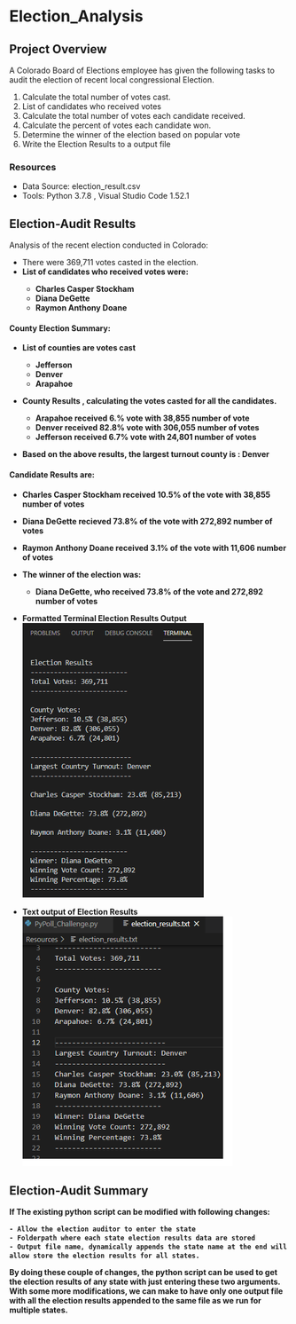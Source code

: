 # Election_Analysis

## Project Overview
A Colorado Board of Elections employee has given the following tasks to audit the election of recent local congressional Election.

1. Calculate the total number of votes cast.
1. List of candidates who received votes
1. Calculate the total number of votes each candidate received.
1. Calculate the percent of votes each candidate won.
1. Determine the winner of the election based on popular vote
1. Write the Election Results to a output file

### Resources
- Data Source: election_result.csv
- Tools: Python 3.7.8 , Visual Studio Code 1.52.1

## Election-Audit Results
Analysis of the recent election conducted in Colorado:
- There were 369,711 votes casted in the election.
- <b> List of candidates who received votes were:
    - Charles Casper Stockham
    - Diana DeGette
    - Raymon Anthony Doane
    
#### County Election Summary:
- List of counties are votes cast
  - Jefferson
  - Denver
  - Arapahoe
 
 - County Results , calculating the votes casted for all the candidates.
    - Arapahoe received 6.% vote with 38,855 number of vote
    - Denver received 82.8% vote with 306,055 number of votes
    - Jefferson received 6.7% vote with 24,801 number of votes
    
 - Based on the above results, the largest turnout county is : Denver
    
#### Candidate Results are:
   - Charles Casper Stockham received <b>10.5%</b> of the vote with <b>38,855</b> number of votes
   - Diana DeGette recieved 73.8% of the vote with 272,892 number of votes 
   - Raymon Anthony Doane received 3.1% of the vote with 11,606 number of votes
   
- The winner of the election was:
    - Diana DeGette, who received 73.8% of the vote and 272,892 number of votes 
  
- Formatted Terminal Election Results Output <br/>
![colorado_election_results](/Resources/election_results_terminal.png) <br/>
- Text output of Election Results <br/>
![colorado_election_results_to_textfile](/Resources/election_results_textoutput.png) <br/>

## Election-Audit Summary
If The existing python script can be modified with following changes:

    - Allow the election auditor to enter the state
    - Folderpath where each state election results data are stored
    - Output file name, dynamically appends the state name at the end will allow store the election results for all states.
    
By doing these couple of changes, the python script can be used to get the election results of any state with just entering these two arguments. 
With some more modifications, we can make to have only one output file with all the election results appended to the same file as we run for multiple states.






    
    
